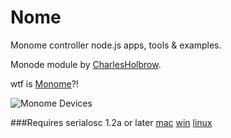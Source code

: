 Nome
====

Monome controller node.js apps, tools & examples.

Monode module by [CharlesHolbrow](https://github.com/CharlesHolbrow/monode).

wtf is [Monome](http://monome.org/)?!

![Monome Devices](http://monome.org/images/k-hands-570.jpg)

###Requires serialosc 1.2a or later
[mac](http://monome.org/docs/setup:mac) 
[win](http://monome.org/docs/setup:win) 
[linux](http://monome.org/docs/setup:linux) 

